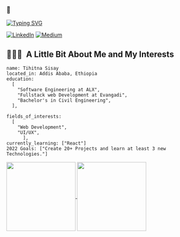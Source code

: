 ###  👋
[![Typing SVG](https://readme-typing-svg.herokuapp.com?font=Architects+Daughter&color=A97754&size=30&lines=Hi,+It's+Tihitna!;I'm+a+Frontend+Developer;feel+free+to+contact+me;with+the+links+below)](https://git.io/typing-svg)
<p> 
 
  <a href="www.linkedin.com/in/tihitna-sisay" target="_blank"><img alt="LinkedIn" src="https://img.shields.io/badge/linkedin-%230077B5.svg?&style=for-the-badge&logo=linkedin&logoColor=white" /></a> 
<a href="https://medium.com/	https://medium.com/@tihitna222sisay
" target="_blank"><img alt="Medium" src="https://img.shields.io/badge/medium-%2312100E.svg?&style=for-the-badge&logo=medium&logoColor=white" /></a>
    </p>

<h2> 👨🏻‍💻 &nbsp;A Little Bit About Me and My Interests</h2>

```
name: Tihitna Sisay
located_in: Addis Ababa, Ethiopia
education:
  [
    "Software Engineering at ALX",
    "Fullstack web Development at Evangadi",
    "Bachelor's in Civil Engineering",
  ],

fields_of_interests:
  [
    "Web Development",
    "UI/UX",
      ],  
currently_learning: ["React"]
2022 Goals: ["Create 20+ Projects and learn at least 3 new Technologies."]
```

<a href="https://github.com/anuraghazra/github-readme-stats">
  <img height="180px" align="center" src="https://github-readme-stats.vercel.app/api?username=Tihitna-22&show_icons=true&theme=light&layout=compact" />
</a>
<a href="https://github.com/anuraghazra/convoychat">
  <img height="180px" align="center" src="https://github-readme-stats.vercel.app/api/top-langs/?username=Tihitna-22&langs_count=8&theme=light&layout=compact" />
</a>
